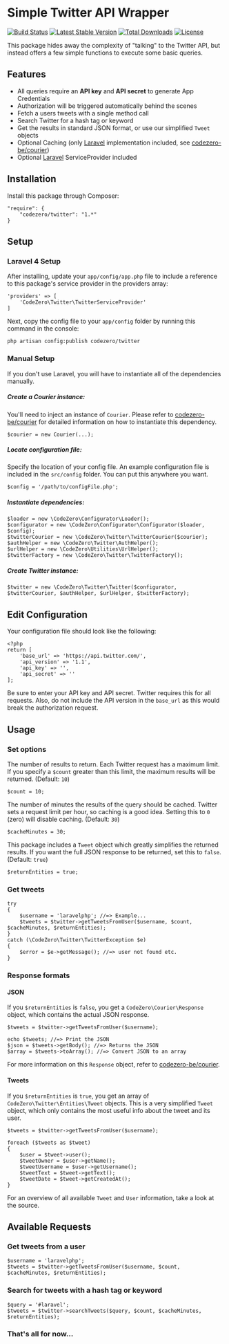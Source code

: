 # Simple Twitter API Wrapper #

[![Build Status](https://travis-ci.org/codezero-be/twitter.svg?branch=master)](https://travis-ci.org/codezero-be/twitter)
[![Latest Stable Version](https://poser.pugx.org/codezero/twitter/v/stable.svg)](https://packagist.org/packages/codezero/twitter)
[![Total Downloads](https://poser.pugx.org/codezero/twitter/downloads.svg)](https://packagist.org/packages/codezero/twitter)
[![License](https://poser.pugx.org/codezero/twitter/license.svg)](https://packagist.org/packages/codezero/twitter)

This package hides away the complexity of "talking" to the Twitter API, but instead offers a few simple functions to execute some basic queries.

## Features ##

- All queries require an **API key** and **API secret** to generate App Credentials
- Authorization will be triggered automatically behind the scenes
- Fetch a users tweets with a single method call
- Search Twitter for a hash tag or keyword
- Get the results in standard JSON format, or use our simplified `Tweet` objects
- Optional Caching (only [Laravel](http://www.laravel.com/ "Laravel") implementation included, see [codezero-be/courier](https://github.com/codezero-be/courier))
- Optional [Laravel](http://www.laravel.com/ "Laravel") ServiceProvider included

## Installation ##

Install this package through Composer:

    "require": {
    	"codezero/twitter": "1.*"
    }

## Setup ##

### Laravel 4 Setup ###

After installing, update your `app/config/app.php` file to include a reference to this package's service provider in the providers array:

    'providers' => [
	    'CodeZero\Twitter\TwitterServiceProvider'
    ]

Next, copy the config file to your `app/config` folder by running this command in the console:

	php artisan config:publish codezero/twitter

### Manual Setup ###

If you don't use Laravel, you will have to instantiate all of the dependencies manually.

##### Create a Courier instance: #####

You'll need to inject an instance of `Courier`. Please refer to [codezero-be/courier](https://github.com/codezero-be/courier) for detailed information on how to instantiate this dependency.

	$courier = new Courier(...);

##### Locate configuration file: #####

Specify the location of your config file. An example configuration file is included in the `src/config` folder. You can put this anywhere you want.

    $config = '/path/to/configFile.php';

##### Instantiate dependencies: #####

	$loader = new \CodeZero\Configurator\Loader();
    $configurator = new \CodeZero\Configurator\Configurator($loader, $config);
    $twitterCourier = new \CodeZero\Twitter\TwitterCourier($courier);
    $authHelper = new \CodeZero\Twitter\AuthHelper();
    $urlHelper = new \CodeZero\Utilities\UrlHelper();
    $twitterFactory = new \CodeZero\Twitter\TwitterFactory();

##### Create Twitter instance: #####

    $twitter = new \CodeZero\Twitter\Twitter($configurator, $twitterCourier, $authHelper, $urlHelper, $twitterFactory);

## Edit Configuration ##

Your configuration file should look like the following:

	<?php
	return [
	    'base_url' => 'https://api.twitter.com/',
	    'api_version' => '1.1',
	    'api_key' => '',
	    'api_secret' => ''
	];

Be sure to enter your API key and API secret. Twitter requires this for all requests. Also, do not include the API version in the `base_url` as this would break the authorization request.

## Usage ##

### Set options ###

The number of results to return. Each Twitter request has a maximum limit. If you specify a `$count` greater than this limit, the maximum results will be returned. (Default: `10`)

	$count = 10;

The number of minutes the results of the query should be cached. Twitter sets a request limit per hour, so caching is a good idea. Setting this to `0` (zero) will disable caching. (Default: `30`)

	$cacheMinutes = 30;

This package includes a `Tweet` object which greatly simplifies the returned results. If you want the full JSON response to be returned, set this to `false`. (Default: `true`)

	$returnEntities = true;

### Get tweets ###

	try
	{
		$username = 'laravelphp'; //=> Example...
		$tweets = $twitter->getTweetsFromUser($username, $count, $cacheMinutes, $returnEntities);
	}
	catch (\CodeZero\Twitter\TwitterException $e)
	{
		$error = $e->getMessage(); //=> user not found etc.
	}
### Response formats ###

#### JSON ####

If you `$returnEntities` is `false`, you get a `CodeZero\Courier\Response` object, which contains the actual JSON response.

	$tweets = $twitter->getTweetsFromUser($username);

	echo $tweets; //=> Print the JSON
	$json = $tweets->getBody(); //=> Returns the JSON
	$array = $tweets->toArray(); //=> Convert JSON to an array

For more information on this `Response` object, refer to [codezero-be/courier](https://github.com/codezero-be/courier).

#### Tweets ####

If you `$returnEntities` is `true`, you get an array of `CodeZero\Twitter\Entities\Tweet` objects. This is a very simplified `Tweet` object, which only contains the most useful info about the tweet and its user.

	$tweets = $twitter->getTweetsFromUser($username);
	
	foreach ($tweets as $tweet)
	{
		$user = $tweet->user();
		$tweetOwner = $user->getName();
		$tweetUsername = $user->getUsername();
		$tweetText = $tweet->getText();
		$tweetDate = $tweet->getCreatedAt();
	}

For an overview of all available `Tweet` and `User` information, take a look at the source.

## Available Requests ##

### Get tweets from a user ###

	$username = 'laravelphp';
	$tweets = $twitter->getTweetsFromUser($username, $count, $cacheMinutes, $returnEntities);

### Search for tweets with a hash tag or keyword ###

	$query = '#laravel';
	$tweets = $twitter->searchTweets($query, $count, $cacheMinutes, $returnEntities);

### That's all for now... ###
